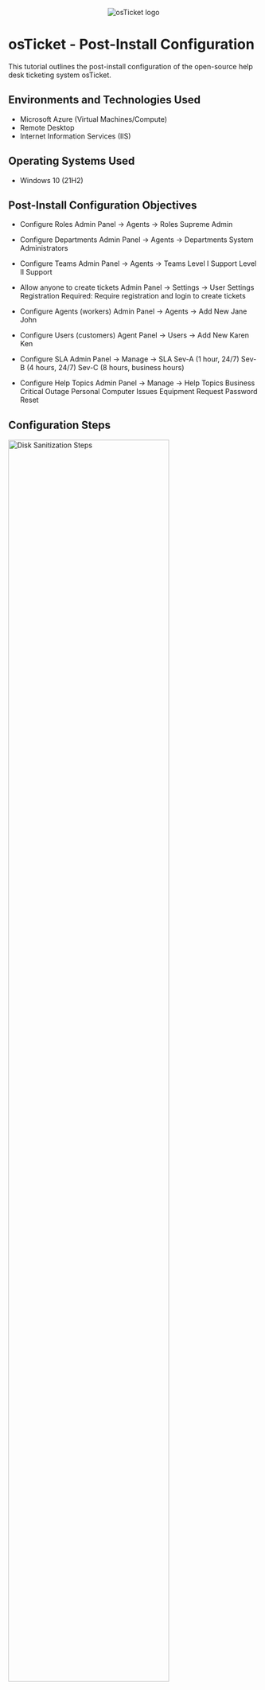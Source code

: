 <p align="center">
<img src="https://i.imgur.com/Clzj7Xs.png" alt="osTicket logo"/>
</p>

<h1>osTicket - Post-Install Configuration</h1>
This tutorial outlines the post-install configuration of the open-source help desk ticketing system osTicket.<br />



<h2>Environments and Technologies Used</h2>

- Microsoft Azure (Virtual Machines/Compute)
- Remote Desktop
- Internet Information Services (IIS)

<h2>Operating Systems Used </h2>

- Windows 10</b> (21H2)

<h2>Post-Install Configuration Objectives</h2>

- Configure Roles
Admin Panel -> Agents -> Roles
Supreme Admin

- Configure Departments
Admin Panel -> Agents -> Departments
System Administrators

- Configure Teams
Admin Panel -> Agents -> Teams
Level I Support
Level II Support

- Allow anyone to create tickets
Admin Panel -> Settings -> User Settings
Registration Required: Require registration and login to create tickets 

- Configure Agents (workers)
Admin Panel -> Agents -> Add New
Jane
John

- Configure Users (customers)
Agent Panel -> Users -> Add New
Karen
Ken

- Configure SLA
Admin Panel -> Manage -> SLA
Sev-A (1 hour, 24/7)
Sev-B (4 hours, 24/7)
Sev-C (8 hours, business hours)

- Configure Help Topics
Admin Panel -> Manage -> Help Topics
Business Critical Outage
Personal Computer Issues
Equipment Request
Password Reset

<h2>Configuration Steps</h2>

<p>
<img src="https://i.imgur.com/dqSYoEf.jpg" height="80%" width="80%" alt="Disk Sanitization Steps"/>
</p>
<p>
After doing doing all the prequisie and installions for osTicket, this is where I configured everything as a admin. As the admin I was going through the settings to see what I can congfigure. I also have the ablitiy to add any number of agents and users as well. 
</p>
<br />

<p>
<img src="https://i.imgur.com/ZIcLyfW.png" height="80%" width="80%" alt="Disk Sanitization Steps"/>
</p>
<p>
In this picture I where I was configuring the new agents into the database and giving them access to since roles in their according departments. Also, for one of the Access levels or Department types, the Supreme Admin is a category that I created and configured it so that who ever has this has fully access to everything like a administrator.  
</p>
<br />

<p>
<img src="https://i.imgur.com/TfLWRza.png" height="80%" width="80%" alt="Disk Sanitization Steps"/>
</p>
<p>
These are the following agents that I have created that will be taking the tickets from other users.
</p>
<br />

<p>
<img src="https://i.imgur.com/AyBQ1Z7.png" height="80%" width="80%" alt="Disk Sanitization Steps"/>
</p>
<p>
These are the following users that I configured to give the the other agents that are configured into the system already. 
</p>
<br />

<p>
<img src="https://i.imgur.com/WJUVCyA.png" height="80%" width="80%" alt="Disk Sanitization Steps"/>
</p>
<p>
These are the roles that I was able to configure for the agents and the Supreme Admin the is the custom one made from the admin. 
</p>
<br />

<p>
<img src="https://i.imgur.com/Poy0pKK.png" height="80%" width="80%" alt="Disk Sanitization Steps"/>
</p>
<p>
Lorem ipsum dolor sit amet, consectetur adipiscing elit, sed do eiusmod tempor incididunt ut labore et dolore magna aliqua. Ut enim ad minim veniam, quis nostrud exercitation ullamco laboris nisi ut aliquip ex ea commodo consequat. Duis aute irure dolor in reprehenderit in voluptate velit esse cillum dolore eu fugiat nulla pariatur.
</p>
<br />

<p>
<img src="https://i.imgur.com/QRCNnTf.png" height="80%" width="80%" alt="Disk Sanitization Steps"/>
</p>
<p>
Lorem ipsum dolor sit amet, consectetur adipiscing elit, sed do eiusmod tempor incididunt ut labore et dolore magna aliqua. Ut enim ad minim veniam, quis nostrud exercitation ullamco laboris nisi ut aliquip ex ea commodo consequat. Duis aute irure dolor in reprehenderit in voluptate velit esse cillum dolore eu fugiat nulla pariatur.
</p>
<br />

<p>
<img src="https://i.imgur.com/U5Gu4Lh.png" height="80%" width="80%" alt="Disk Sanitization Steps"/>
</p>
<p>
Lorem ipsum dolor sit amet, consectetur adipiscing elit, sed do eiusmod tempor incididunt ut labore et dolore magna aliqua. Ut enim ad minim veniam, quis nostrud exercitation ullamco laboris nisi ut aliquip ex ea commodo consequat. Duis aute irure dolor in reprehenderit in voluptate velit esse cillum dolore eu fugiat nulla pariatur.
</p>
<br />
